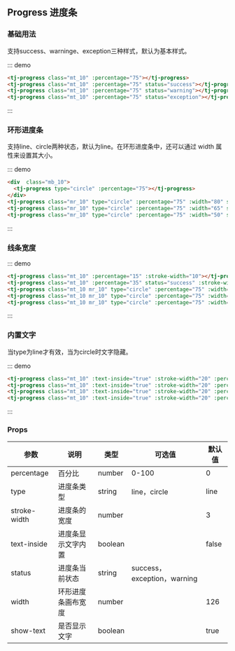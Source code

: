 ## Progress 进度条

### 基础用法
支持success、warninge、exception三种样式，默认为基本样式。
<div class="demo-block mt_15">
<tj-progress class="mt_10" :percentage="75"></tj-progress>
<tj-progress class="mt_10" :percentage="75" status="success"></tj-progress>
<tj-progress class="mt_10" :percentage="75" status="warning"></tj-progress>
<tj-progress class="mt_10" :percentage="75" status="exception"></tj-progress>
</div>

::: demo
```html
<tj-progress class="mt_10" :percentage="75"></tj-progress>
<tj-progress class="mt_10" :percentage="75" status="success"></tj-progress>
<tj-progress class="mt_10" :percentage="75" status="warning"></tj-progress>
<tj-progress class="mt_10" :percentage="75" status="exception"></tj-progress>
```
:::

### 环形进度条
支持line、circle两种状态，默认为line。在环形进度条中，还可以通过 width 属性来设置其大小。
<div class="demo-block mt_15">
<div  class="mb_10">
  <tj-progress type="circle" :percentage="75"></tj-progress>
</div>
<tj-progress class="mr_10" type="circle" :percentage="75" :width="80" status="success"></tj-progress>
<tj-progress class="mr_10" type="circle" :percentage="75" :width="65" status="warning"></tj-progress>
<tj-progress class="mr_10" type="circle" :percentage="75" :width="50" status="exception"></tj-progress>
</div>

::: demo
```html
<div  class="mb_10">
  <tj-progress type="circle" :percentage="75"></tj-progress>
</div>
<tj-progress class="mr_10" type="circle" :percentage="75" :width="80" status="success"></tj-progress>
<tj-progress class="mr_10" type="circle" :percentage="75" :width="65" status="warning"></tj-progress>
<tj-progress class="mr_10" type="circle" :percentage="75" :width="50" status="exception"></tj-progress>
```
:::


### 线条宽度
<div class="demo-block mt_15">
<tj-progress class="mt_10" :percentage="15" :stroke-width="10"></tj-progress>
<tj-progress class="mt_10" :percentage="35" status="success" :stroke-width="15"></tj-progress>
<tj-progress class="mt_10 mr_10" type="circle" :percentage="75" :width="80" :stroke-width="2"></tj-progress>
<tj-progress class="mt_10 mr_10" type="circle" :percentage="75" :width="80" status="success" :stroke-width="5"></tj-progress>
<tj-progress class="mt_10 mr_10" type="circle" :percentage="75" :width="80" status="warning" :stroke-width="10"></tj-progress>
</div>

::: demo
```html
<tj-progress class="mt_10" :percentage="15" :stroke-width="10"></tj-progress>
<tj-progress class="mt_10" :percentage="35" status="success" :stroke-width="15"></tj-progress>
<tj-progress class="mt_10 mr_10" type="circle" :percentage="75" :width="80" :stroke-width="2"></tj-progress>
<tj-progress class="mt_10 mr_10" type="circle" :percentage="75" :width="80" status="success" :stroke-width="5"></tj-progress>
<tj-progress class="mt_10 mr_10" type="circle" :percentage="75" :width="80" status="warning" :stroke-width="10"></tj-progress>
```
:::

### 内置文字
当type为line才有效，当为circle时文字隐藏。
<div class="demo-block mt_15">
<tj-progress class="mt_10" :text-inside="true" :stroke-width="20" :percentage="15"></tj-progress>
<tj-progress class="mt_10" :text-inside="true" :stroke-width="20" :percentage="30" status="success"></tj-progress>
<tj-progress class="mt_10" :text-inside="true" :stroke-width="20" :percentage="45" status="warning"></tj-progress>
<tj-progress class="mt_10" :text-inside="true" :stroke-width="20" :percentage="60" status="exception"></tj-progress>
</div>

::: demo
```html
<tj-progress class="mt_10" :text-inside="true" :stroke-width="20" :percentage="15"></tj-progress>
<tj-progress class="mt_10" :text-inside="true" :stroke-width="20" :percentage="30" status="success"></tj-progress>
<tj-progress class="mt_10" :text-inside="true" :stroke-width="20" :percentage="45" status="warning"></tj-progress>
<tj-progress class="mt_10" :text-inside="true" :stroke-width="20" :percentage="60" status="exception"></tj-progress>
```
:::

### Props
<div class="demo-block table-wrap">

| 参数 | 说明 | 类型 | 可选值 | 默认值 |
| ----- | ----- | ----- | -----  | ----- |
| percentage | 百分比 | number | 0-100 | 0 |
| type | 进度条类型 | string | line，circle | line |
| stroke-width | 进度条的宽度 | number | | 3 |
| text-inside	 | 进度条显示文字内置 | boolean | | false |
| status | 进度条当前状态 | string | success，exception，warning | |
| width | 环形进度条画布宽度 | number | | 126 |
| show-text | 是否显示文字 | boolean | | true |

</div>